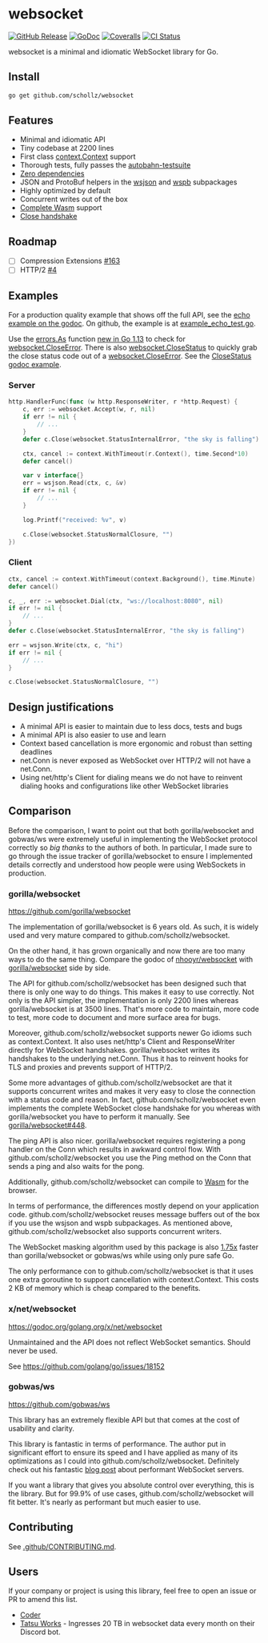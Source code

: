 # websocket

[![GitHub Release](https://img.shields.io/github/v/release/nhooyr/websocket?color=6b9ded&sort=semver)](https://github.com/nhooyr/websocket/releases)
[![GoDoc](https://godoc.org/github.com/schollz/websocket?status.svg)](https://godoc.org/github.com/schollz/websocket)
[![Coveralls](https://img.shields.io/coveralls/github/nhooyr/websocket?color=65d6a4)](https://coveralls.io/github/nhooyr/websocket)
[![CI Status](https://github.com/nhooyr/websocket/workflows/ci/badge.svg)](https://github.com/nhooyr/websocket/actions)

websocket is a minimal and idiomatic WebSocket library for Go.

## Install

```bash
go get github.com/schollz/websocket
```

## Features

- Minimal and idiomatic API
- Tiny codebase at 2200 lines
- First class [context.Context](https://blog.golang.org/context) support
- Thorough tests, fully passes the [autobahn-testsuite](https://github.com/crossbario/autobahn-testsuite)
- [Zero dependencies](https://godoc.org/github.com/schollz/websocket?imports)
- JSON and ProtoBuf helpers in the [wsjson](https://godoc.org/github.com/schollz/websocket/wsjson) and [wspb](https://godoc.org/github.com/schollz/websocket/wspb) subpackages
- Highly optimized by default
- Concurrent writes out of the box
- [Complete Wasm](https://godoc.org/github.com/schollz/websocket#hdr-Wasm) support
- [Close handshake](https://godoc.org/github.com/schollz/websocket#Conn.Close)

## Roadmap

- [ ] Compression Extensions [#163](https://github.com/nhooyr/websocket/pull/163)
- [ ] HTTP/2 [#4](https://github.com/nhooyr/websocket/issues/4)

## Examples

For a production quality example that shows off the full API, see the [echo example on the godoc](https://godoc.org/github.com/schollz/websocket#example-package--Echo). On github, the example is at [example_echo_test.go](./example_echo_test.go).

Use the [errors.As](https://golang.org/pkg/errors/#As) function [new in Go 1.13](https://golang.org/doc/go1.13#error_wrapping) to check for [websocket.CloseError](https://godoc.org/github.com/schollz/websocket#CloseError).
There is also [websocket.CloseStatus](https://godoc.org/github.com/schollz/websocket#CloseStatus) to quickly grab the close status code out of a [websocket.CloseError](https://godoc.org/github.com/schollz/websocket#CloseError).
See the [CloseStatus godoc example](https://godoc.org/github.com/schollz/websocket#example-CloseStatus).

### Server

```go
http.HandlerFunc(func (w http.ResponseWriter, r *http.Request) {
	c, err := websocket.Accept(w, r, nil)
	if err != nil {
		// ...
	}
	defer c.Close(websocket.StatusInternalError, "the sky is falling")

	ctx, cancel := context.WithTimeout(r.Context(), time.Second*10)
	defer cancel()

	var v interface{}
	err = wsjson.Read(ctx, c, &v)
	if err != nil {
		// ...
	}

	log.Printf("received: %v", v)

	c.Close(websocket.StatusNormalClosure, "")
})
```

### Client

```go
ctx, cancel := context.WithTimeout(context.Background(), time.Minute)
defer cancel()

c, _, err := websocket.Dial(ctx, "ws://localhost:8080", nil)
if err != nil {
	// ...
}
defer c.Close(websocket.StatusInternalError, "the sky is falling")

err = wsjson.Write(ctx, c, "hi")
if err != nil {
	// ...
}

c.Close(websocket.StatusNormalClosure, "")
```

## Design justifications

- A minimal API is easier to maintain due to less docs, tests and bugs
- A minimal API is also easier to use and learn
- Context based cancellation is more ergonomic and robust than setting deadlines
- net.Conn is never exposed as WebSocket over HTTP/2 will not have a net.Conn.
- Using net/http's Client for dialing means we do not have to reinvent dialing hooks
  and configurations like other WebSocket libraries

## Comparison

Before the comparison, I want to point out that both gorilla/websocket and gobwas/ws were
extremely useful in implementing the WebSocket protocol correctly so _big thanks_ to the
authors of both. In particular, I made sure to go through the issue tracker of gorilla/websocket
to ensure I implemented details correctly and understood how people were using WebSockets in
production.

### gorilla/websocket

https://github.com/gorilla/websocket

The implementation of gorilla/websocket is 6 years old. As such, it is
widely used and very mature compared to github.com/schollz/websocket.

On the other hand, it has grown organically and now there are too many ways to do
the same thing. Compare the godoc of
[nhooyr/websocket](https://godoc.org/github.com/schollz/websocket) with
[gorilla/websocket](https://godoc.org/github.com/gorilla/websocket) side by side.

The API for github.com/schollz/websocket has been designed such that there is only one way to do things.
This makes it easy to use correctly. Not only is the API simpler, the implementation is
only 2200 lines whereas gorilla/websocket is at 3500 lines. That's more code to maintain,
more code to test, more code to document and more surface area for bugs.

Moreover, github.com/schollz/websocket supports newer Go idioms such as context.Context.
It also uses net/http's Client and ResponseWriter directly for WebSocket handshakes.
gorilla/websocket writes its handshakes to the underlying net.Conn.
Thus it has to reinvent hooks for TLS and proxies and prevents support of HTTP/2.

Some more advantages of github.com/schollz/websocket are that it supports concurrent writes and
makes it very easy to close the connection with a status code and reason. In fact,
github.com/schollz/websocket even implements the complete WebSocket close handshake for you whereas
with gorilla/websocket you have to perform it manually. See [gorilla/websocket#448](https://github.com/gorilla/websocket/issues/448).

The ping API is also nicer. gorilla/websocket requires registering a pong handler on the Conn
which results in awkward control flow. With github.com/schollz/websocket you use the Ping method on the Conn
that sends a ping and also waits for the pong.

Additionally, github.com/schollz/websocket can compile to [Wasm](https://godoc.org/github.com/schollz/websocket#hdr-Wasm) for the browser.

In terms of performance, the differences mostly depend on your application code. github.com/schollz/websocket
reuses message buffers out of the box if you use the wsjson and wspb subpackages.
As mentioned above, github.com/schollz/websocket also supports concurrent writers.

The WebSocket masking algorithm used by this package is also [1.75x](https://github.com/nhooyr/websocket/releases/tag/v1.7.4)
faster than gorilla/websocket or gobwas/ws while using only pure safe Go.

The only performance con to github.com/schollz/websocket is that it uses one extra goroutine to support
cancellation with context.Context. This costs 2 KB of memory which is cheap compared to
the benefits.

### x/net/websocket

https://godoc.org/golang.org/x/net/websocket

Unmaintained and the API does not reflect WebSocket semantics. Should never be used.

See https://github.com/golang/go/issues/18152

### gobwas/ws

https://github.com/gobwas/ws

This library has an extremely flexible API but that comes at the cost of usability
and clarity.

This library is fantastic in terms of performance. The author put in significant
effort to ensure its speed and I have applied as many of its optimizations as
I could into github.com/schollz/websocket. Definitely check out his fantastic [blog post](https://medium.freecodecamp.org/million-websockets-and-go-cc58418460bb)
about performant WebSocket servers.

If you want a library that gives you absolute control over everything, this is the library.
But for 99.9% of use cases, github.com/schollz/websocket will fit better. It's nearly as performant
but much easier to use.

## Contributing

See [.github/CONTRIBUTING.md](.github/CONTRIBUTING.md).

## Users

If your company or project is using this library, feel free to open an issue or PR to amend this list.

- [Coder](https://github.com/cdr)
- [Tatsu Works](https://github.com/tatsuworks) - Ingresses 20 TB in websocket data every month on their Discord bot.

